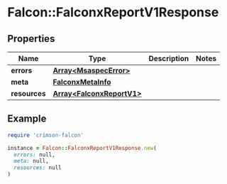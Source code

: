 # Falcon::FalconxReportV1Response

## Properties

| Name | Type | Description | Notes |
| ---- | ---- | ----------- | ----- |
| **errors** | [**Array&lt;MsaspecError&gt;**](MsaspecError.md) |  |  |
| **meta** | [**FalconxMetaInfo**](FalconxMetaInfo.md) |  |  |
| **resources** | [**Array&lt;FalconxReportV1&gt;**](FalconxReportV1.md) |  |  |

## Example

```ruby
require 'crimson-falcon'

instance = Falcon::FalconxReportV1Response.new(
  errors: null,
  meta: null,
  resources: null
)
```

